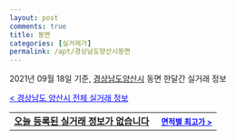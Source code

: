 ```yaml
---
layout: post
comments: true
title: 동면
categories: [실거래가]
permalink: /apt/경상남도양산시동면
---
```


2021년 09월 18일 기준, <a href="/apt/경상남도양산시">경상남도양산시</a> 동면 한달간 실거래 정보

<a style="color: blue;" href="/apt/경상남도양산시">< 경상남도 양산시 전체 실거래 정보</a>
<!---- start ---->
<table>
  <tr>
    <td colspan="4" style="font-weight: bold;"><a href="/apt/경상남도양산시동면{name_without_space}">오늘 등록된 실거래 정보가 없습니다</a> &nbsp;&nbsp;&nbsp; <a style="color: blue; font-size: smaller;" href="/apt/경상남도양산시동면{name_without_space}">면적별 최고가 ></a></td>
  </tr>
    
</table>
<!---- end ---->
    